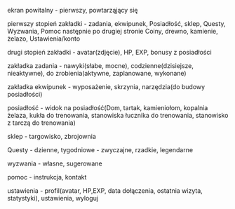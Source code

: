 ekran powitalny - pierwszy, powtarząjący się

pierwszy stopień zakładki - zadania, ekwipunek, Posiadłość, sklep, Questy,  Wyzwania, Pomoc  następnie po drugiej stronie Coiny, drewno, kamienie, żelazo, Ustawienia/konto

drugi stopień zakładki - avatar(zdjęcie), HP, EXP, bonusy z posiadłości

zakładka zadania - nawyki(słabe, mocne), codzienne(dzisiejsze, nieaktywne), do zrobienia(aktywne, zaplanowane, wykonane)

zakładka ekwipunek - wyposażenie, skrzynia, narzędzia(do budowy posiadłości)

posiadłość - widok na posiadłość(Dom, tartak, kamieniołom, kopalnia żelaza, kukła do trenowania, stanowiska łucznika do trenowania, stanowisko z tarczą do trenowania)

sklep - targowisko, zbrojownia

Questy - dzienne, tygodniowe - zwyczajne, rzadkie, legendarne

wyzwania - własne, sugerowane

pomoc - instrukcja, kontakt

ustawienia - profil(avatar, HP,EXP, data dołączenia, ostatnia wizyta, statystyki), ustawienia, wyloguj

